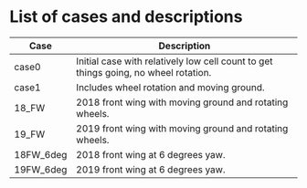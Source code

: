 # List of cases and descriptions

| Case | Description |
|------|-------------|
|case0 | Initial case with relatively low cell count to get things going, no wheel rotation. |
|case1 | Includes wheel rotation and moving ground. |
|18_FW | 2018 front wing with moving ground and rotating wheels. |
|19_FW | 2019 front wing with moving ground and rotating wheels. |
|18FW_6deg| 2018 front wing at 6 degrees yaw. |
|19FW_6deg| 2019 front wing at 6 degrees yaw. |